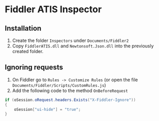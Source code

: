 # Fiddler ATIS Inspector

## Installation

1. Create the folder `Inspectors` under `Documents/Fiddler2`
2. Copy `FiddlerATIS.dll` and `Newtonsoft.Json.dll` into the previously created folder.


## Ignoring requests

1. On Fiddler go to `Rules -> Customize Rules` (or open the file `Documents/Fiddler/Scripts/CustomRules.js`)
2. Add the following code to the method `OnBeforeRequest`
```cs
if (oSession.oRequest.headers.Exists("X-Fiddler-Ignore"))
{
    oSession["ui-hide"] = "true";
}
```
